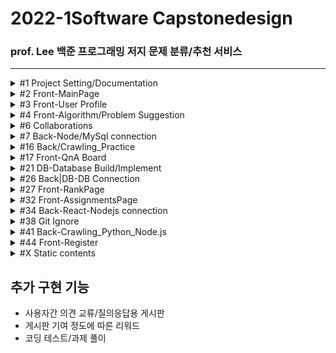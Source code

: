# 2022-1Software Capstonedesign

### prof. Lee 백준 프로그래밍 저지 문제 분류/추천 서비스

---

<details><summary>#1 Project Setting/Documentation</summary>
  
  #### Contributors
  |No.|Student_ID|Dev_ID|GitHub_ID|Name|
  |--|:--:|--:|--|--|
  |`1`|_201732009_|`N`|`N`n98|김윤서|
  |`2`|_201732024_|`S`|`S`tyx2021|이영수|
  |`3`|_201732028_|`L`|`L`EEHYUNBOK|이현복|
  |`4`|_201736023_|`A`|`A`hnseokbeom|안석범|
  #### 회의록  
  |No.|방식|주제|회의내용|날짜|
  |--|--|--|--|--|
  |`0.` |*Off*|Full|팀 결성 및 역할 배분|2022-03-08|
  |`1.` |*Off*|Full|프로젝트 기획 및 구상 + [부가 기능](#추가-구현-기능)|2022-03-09|
  |`2.` |*Off*|Full|각 파트별 예제 연습|2022-03-11|
  |`3.` |*Off*|Full|기획안 토대 컴포넌트 기획/진행상황 공유|2022-03-15|
  |`4.` |*Off*|Front|화면 구상 기획, 레이아웃 작성|2022-03-18|
  |`5.` |*Off*|Full|작업 내용 공유/단체 스터디, 의견 교환|2022-03-21|
  |`6.` |*On*|Full|_지도교수 피드백, 개발 방향성 수정_|2022-03-22|
  |`7.` |*Off*|Full|백-프론트 협업 회의|2022-03-23|
  |`8.` |*Off*|Front|_프론트엔드 user페이지 화면 개발 회의_|2022-03-27|
  |`9.` |*On*|Back|_크롤링 구상 및 테스트_|2022-03-29|
  |`10.` |*Off*|Full|정기 회의<br/>기획 보완/구현 계획 수립<br/>프레젠테이션 준비/계획서 작성|2022-03-30|
  |`11.` |*On*|Front|_기획안 PT/Other Team PT/Front-layout|2022-04-05|
  |`12.` |*Off*|Full|Front-User Page imp, QnA Page layout<br>Back-Crawling, MySql Peristalsis|2022-04-06|
  |`13.`|*On*|Full|_개발 진척 보고/개발 로드맵 보완|2022-04-12|
  |`14.`|*Off*|Full|풀타임 회의-브랜치/이슈 정리, 프론트-백 연동|2022-04-13|
  |`15.`|*Off*|Full|풀타임 회의-전체 페이지 구현, AWS 연동|2022-04-19|
  |`16.`|*On*|Back|_Node-React 연동 관련 버그리포팅|2022-04-24|
  |`17.`|*Off*|Full|Node-React 연동, 브랜치 통합, 문서 관리<br>구현된 페이지 레이아웃 관리, 개발 방향성 수정|2022-04-25|
  |`18.`|*Off*|Full|Git 버전 관리, gitignore 설정 및 브랜치 관리<br>크롤링 확장 및 보수, 프론트 페이지 추가 개발|2022-04-26|
  |`19.`|*Off*|Full|Front-Back 연동 및 데이터 전송|2022-05-02|
  |`20.`|*Off*|Full|Front-Back 연동, 레이아웃 수정, 데이터베이스 구조 수정|2022-05-04|
  |`21.`|*Off*|Full|풀타임 회의-<br>Front_Layout update/QnA update<br>Back_Solved.ac Data Crawling+Assignment by Node.js|2022-05-09|
  |`22.`|*Off*|Full|풀타임 회의|2022-05-10|
  |`23.`|*Off*|Full||2022-05-02|
  ##### TODO
  |No.|Dev|주제|목표|날짜|
  |--|--|--|--|--|
  |`1.`|`N`|B|Assignment_<br>Front-Back Data response|~2022-05-15|
  |`1.`|`S`|F|Front > Back Connection|~2022-04-30|
  |`1.`|`L`|F|QnA Page/Database Connection|~2022-04-30|
  |`1.`|`A`|B|Crawling upgrade/Expansion|~2022-04-30|
  ##### References
  - [JS 개발 환경 설정_기본](https://webnautes.tistory.com/1473)
  - [React 기본 세팅](https://blog.ull.im/engineering/2018/11/30/using-react-in-vs-code.html)
  - [React 기본 세팅시 오류](https://stackoverflow.com/questions/68857411/npm-warn-deprecated-tar2-2-2-this-version-of-tar-is-no-longer-supported-and-w)
  - [ ㄴ Solution 2](https://exerror.com/npm-warn-deprecated-tar2-2-2-this-version-of-tar-is-no-longer-supported-and-will-not-receive-security-updates-please-upgrade-asap/)
  - [React 터미널 권한 세팅](https://hellcoding.tistory.com/entry/VSCode-%EC%98%A4%EB%A5%98-%EC%9D%B4-%EC%8B%9C%EC%8A%A4%ED%85%9C%EC%97%90%EC%84%9C-%EC%8A%A4%ED%81%AC%EB%A6%BD%ED%8A%B8%EB%A5%BC-%EC%8B%A4%ED%96%89%ED%95%A0-%EC%88%98-%EC%97%86%EC%9C%BC%EB%AF%80%EB%A1%9C)
  - [커밋 통합](https://korband.tistory.com/33)
  
  </details>

<details><summary>#2 Front-MainPage</summary><div markdown="1">
  
  ## Implements-#2
  |구현|구현 중점|날짜|Dev|
  |--|--|--|--|
  |||||
  
  ## Errors-#2
  |문제점|해결방식|날짜|Dev|
  |--|--|--|--|
  |react의 <br>페이지간 이동 기능을 <br>알지 못함|Route로 경로를 정하고 <br>Link로 경로로 이동시키면 된다는 것을 깨달음 |2022-03-21|`S`|
  |login, main, signup의 <br>css가 모든 컴포넌트에 <br>중첩 적용되어 문제|전역 css인 common2.css는 .scss로 변경 후 <br>app.js에 적용하고 각 컴포넌트에 적용할 각 css들은 <br>scss로 변경 후 최상위 태그에 적용|2022-03-21|`S`|
  |react에서 table 안에 바로<br>tr 태그 사용 시 오류| table 안에 thead 태그 or tbody 태그를 쓰고 tr 태그를 사용해야 함<br>(이유 = React가 rerender를 진행할 때,<br>DOM tree가 예상과는 달리 진행될 수 있으므로)|2022-03-22|`L`|
  
  </details>

<details><summary>#3 Front-User Profile</summary>
  
  ## Implements-#3
  |구현|구현 중점|날짜|Dev|
  |--|--|--|--|
  |구현|그래프와 테이블을 세로가 아닌 가로로 변경|2022-04-06|`S`|
  |구현|난이도 분포 테이블 열고 접기 기능 구현|2022-04-10|`S`|
  
  ## Errors-#3
  |문제점|해결방식|날짜|Dev|
  |--|--|--|--|
  |iframe solved 연결 문제|solved의 유저페이지를 직접 연결하면 404 에러가 발생<br>solved의 유저페이지/history로 우회하여 문제 해결|2022-03-25|`L`|
  |iframe안의 크기를 페이지간 이동할<br>경우 일정하게 표시해야함|inline style의 height를 100vh로 설정하여 해결<br>vh = viewport height <br>현재 실행중인 스크린 크기에 맞춰 상대적 크기를 반환|2022-03-25|`S`|
  |map 함수에서 key값 미사용 오류|react에서 map()메서드를 사용하기 위해서는 배열마다 독립적인 key값을 설정 해줘야 함<br>불필요한 리렌더링을 방지|2022-04-05|`L`|
  |table태그 안 2단 maping에 의한<br>리액트 구조 문제|이미지를 table태그 안에 넣을 경우 2단 maping과<br>thead와 tbody가 강제되는 리액트 특성이 존재해<br>그래프를 이미지로 테이블에 넣지않고 따로 분리|2022-04-06|`S`|
  |a태그에서 target 속성 _blank의 보안 문제|a태그에 target을 _blank로 할 경우 오류메시지 출력됨<br>구글링을 통해 알아본 결과 피싱사이트 방지를 위함임을 확인<br>rel='noopener noreferrer'속성을 추가함으로 피싱방지 오류 해결|2022-04-10|`S`|
  |난이도 분포와 태그 분포의 배경색을 위한 공간 나누기|기존 float방식으로 나누었을 때 아래의 태그 분포 div가 보이지 않게 난이도 분포까지 공간을 같이 사용함<br>배경색이 겹치는 문제 발생, 이를 해결하기 위해 'overflow=hidden'속성 사용, 겹치는 부분은 잘라버림|2022-04-10|`S`|
  |난이도 분포 테이블 열고 접기 기능구현을 위한<br>useState() 배열접근 공부|각 티어 이름을 클릭했을 경우 상세 정보 테이블이 열리도록 구현하고 싶음<br>티어 수 크기의 배열을 useState() false로 각 초기화하고 클릭할 때마다 !open 하도록 구현|2022-04-10|`S`|
  |내부 스크롤 기능 활성화 하되 스크롤바 제거|내부 스크롤 있는 태그에  -ms-overflow-style: none;  적용 <br>내부 스크롤 태그 아래에 ::-webkit-scrollbar { display: none; } 적용|2022-04-20|`L`|
  |테이블이 열릴 때 transition을 사용하고 싶음|react mui인 Collapse를 import sx={{}} 속성을 추가하여 크기 조절도 가능<br>안의 <div>를 만드는 원리이기 때문에 table안에서 사용할 경우 css가 충돌 됨<br>충돌 되지 않도록 css를 주의|2022-05-04|`S`|

  </details>

<details><summary>#4 Front-Algorithm/Problem Suggestion</summary>
  
  ## Implements-#4
  |구현|구현 중점|날짜|Dev|
  |--|--|--|--|
  |||||
  
  ## Errors-#4
  |문제점|해결방식|날짜|Dev|
  |--|--|--|--|
  |추천 목록이 나타날 때 transition을 사용하고 싶음|react mui인 Grow를 import<br>CSS가 충돌되지 않도록 주의|2022-05-09|`S`|
  
  </details>

<details><summary>#6 Collaborations</summary>
  
  ## Implements-#6
  |구현|구현 중점|날짜|Dev|
  |--|--|--|--|
  |||||
  
  ## Errors-#6
  |문제점|해결방식|날짜|Dev|
  |--|--|--|--|
  |||||
  
  </details>
  
<details><summary>#7 Back-Node/MySql connection</summary><div markdown="1">
  
  ## Implements-#7
  |구현|구현 중점|날짜|Dev|
  |--|--|--|--|
  |테스트|MySql DB와 Node.js Server 연동.<br>서버에서 실행한 쿼리 결과를 json으로 파싱|2020-03-24|`A`|
  |구현|QnA페이지 간의 삭제, 등록, 답변 기능 구현|2022-05-10|`L`|
  
  ## Errors-#7
  |문제점|해결방식|날짜|Dev|
  |--|--|--|--|
  |1번 문제 <br>mysql 연동 문제|검색을 해보니 connection.end()를 사용하면 안되었는데 <br>connection.end()를 사용하여서현재 json으로 <br>값이 도출이 되지 않았습니다 그래서 <br>.end()를 주석처리 하고 진행하였다.|2022-03-21|`A`|
  |2번 문제 <br>pullrequest|새로운 브랜치를 만든 후(github상에 있지 않는) github remote를 하고, <br>필요파일을 만든다 그 후에 git pull origin main을 한다 그 이후에 vscode를 이용해서<br>github pullrequest라는 플러그인을 이용하여 해결|2022-03-21|`A`|
  |3번 문제 <br>pullrequest|inflearn공부를 통하여 실습한 sql connect 풀 리퀘스트를 하려하였지만, <br>git pull에서부터 문제가 생겨서 <br>git pull origin main --allow-unrelated-histories로  연결하여서 해결하였다.|2022-03-22|`A`|
  |||2022-03-22|`A`|
  |QnA의 컨텐츠와 그의 답변을 QnA와 QnAInner 테이블에서 select join으로 한번에 불러오려고 하였으나 <br> 중복이 많이 select되고 QnA 안에 있는 답변들이 객체 값 안으로 출력 불가| QnA와 QnAInner 테이블에서 select join 시 자동적으로 불러오지 QnA객체 안에 답변들이 들어오지 않는다.<br>그래서, QnA QnAInner 따로 불러온 뒤 QnA의 ID값에 따라 답변들을 출력함|2022-05-10|`L`|
  
  </details>
  
<details><summary>#16 Back/Crawling_Practice</summary><div markdown="1">
  
  ## Implements-#16
  |구현|구현 중점|날짜|Dev|
  |--|--|--|--|
  |완료|크롤링 반복 시 과부하<br>[Thread.sleep()](https://www.delftstack.com/ko/howto/java/how-to-delay-few-seconds-in-java/)|2022-04-30|`A`|
  |완료|현재 기준 데이터베이스 값 전부 삽입 완료|2022-05-18|`A`|
  
  ## Errors-#16
  |문제점|해결방식|날짜|Dev|
  |--|--|--|--|
  |크롤링 시<br>Jsoup 사용안될 때|https://mavenrepository.com<br>->org.jsoup 검색<br>->Jsoup Java HTML Parser<br>jsoup 최신버전 클릭<br>->pom.xml파일에br->dependencies에 추가하기|2022-03-25|`A`|
  |백준 유저페이지<br>크롤링|맞은 문제, 시도했지만 맞추지 못한 문제,<br>번외 문제 등의 구분이<br>명확하지 않아서 헤매었지만,URL링크 자체를 변경하여 해결함|2022-03-27|`A`|
  |Solved <br>문제 크롤링|정답률 크롤링 시 없어진 문제들이<br>존재하는데 그 문제들을 찾아내는 for문 안에<br>try-catch문을 넣어서<br> 건너뛰게 처리함|2022-05-01|`A`|
  |Solved User<br> 크롤링|유저페이지에 난이도 분포, 태그분포<br>값들이 보이지 않아서 유저가 푼 전체 문제<br>크롤링을 하였음|2022-05-07|`A`|
  |Solved User<br> 푼 문제 크롤링|전체 문제 크롤링 시 없어진 문제들을<br>제외하고 데이터베이스에 적재한 상태인데<br>없어진 문제를 푼 유저들이 존재함<br>그래서 그 부분에 try-catch문을 넣어서<br>건너뛰게 처리함|2022-05-08|`A`|
  |Solved User<br>푼 문제<br>날짜 및 시간|문제 처리 시 맞았습니다가 아닌 점수로 된 것들 중에서 0점도 정답 처리로 되어 있어서 정규식을 이용하여 문제 해결|2022-05-18|`A`|
  
  </details>  
  
<details><summary>#17 Front-QnA Board</summary><div markdown="1">
  
  ## Implements-#17
  |구현|구현 중점|날짜|Dev|
  |--|--|--|--|
  |완료|익명이되 비밀번호 설정 후<br>작성자 확인 가능|2022-03-25|`L`|
  |완료|QnA 작성자 및 QnA 내용을 DB에 넣고 등록 가능하게 구현|2022-05-10|`L`|
  
  ## Errors-#17
  |문제점|해결방식|날짜|Dev|
  |--|--|--|--|
  |setState 데이터 추가 시 기존 데이터에 덧붙이기|setState사용시 const [test, setTest] = useState([]) 인 경우 <br> setTest([...test, 추가 내용])이렇게 해 주어야 기존에 있던 test에 추가 내용을 덧붙이기 가능|2022-04-06|`L`|
  |QnA의 답변 생성 시 생성 이후에 추가된 user는 QnA의 답변 작성 불가 오류|오류 원인 : QnA.js인 상위 컴포넌트에서 innerComment.js인 하위 컴포넌트로 user의 데이터를 생성시에만 전송하여 추가 불가<br>해결 방법 : QnA.js인 상위 컴포넌트에서 user의 존재 여부를 확인하는 compare 함수를 innerComment.js인 하위 컴포넌트로 전송하여 QnA의 답변 추가할때만 compare함수를 호출하여 작성 가능 여부 판별|2022-04-19|`L`|
  |QnA테이블의 값을 불러올 때 불러오는 비동기 함수 뒤에 함수 결과값을<br>react의 변수에 추가 후 출력하였더니<br>변수에 바로 추가가 안되고 출력되는 오류|비동기 함수가 완료 되기 전에 변수에 추가하는 코드가 먼저 실행하여 결과값이 변수에 추가가 안됨<br>비동기 함수 완료되면 추가를 하도록 변경|2022-05-10|`L`|
  
  </details>  
  
<details><summary>#21 DB-Database Build/Implement</summary>
  
  ## Implements-#21
  |구현|구현 중점|날짜|Dev|
  |--|--|--|--|
  |진행|설계대로 DB 구축/보완|2022-04-06|`N`|
  |실패|Oracle Cloud 사용 시도<br>payment 카드 등록 모두 오류.<br>다른카드, 상담사 연결 시도-실패|2022-04-15|`N`|
  |완료|AWS-서버 구축/Mysql DB 구축|2022-04-16|`N`|
  - [Forward Engineering](https://thisisprogrammingworld.tistory.com/124)
  - [LINUX 강의노트](https://o365skhu-my.sharepoint.com/personal/lsj_office_skhu_ac_kr/_layouts/15/onedrive.aspx?originalPath=aHR0cHM6Ly9vMzY1c2todS1teS5zaGFyZXBvaW50LmNvbS86ZjovZy9wZXJzb25hbC9sc2pfb2ZmaWNlX3NraHVfYWNfa3IvRWozazFqWE1jTnBPc1R5UWZ3VjllUVVCMG43NHZncmNjczhTQTdURlhyNG1JZz9ydGltZT1MclFHVTZqbzEwZw&id=%2Fpersonal%2Flsj%5Foffice%5Fskhu%5Fac%5Fkr%2FDocuments%2F%EC%88%98%EC%97%85%5F%EA%B3%B5%EC%9C%A0%2F%EC%A7%80%EB%82%9C%20%EA%B0%95%EC%9D%98%2Fserver%5F2021%5F2%ED%95%99%EA%B8%B0%2Flinux)
  
  ## Errors-#21
  |문제점|해결방식|날짜|Dev|
  |--|--|--|--|
  |Oracle Cloud 계정 생성 실패|Payment 인증을 위한 카드 등록 실패<br>AWS에선 정상적으로 인증되는 카드도 실패<br>오라클 고객센터를 통한 상담 시도<br>정상적 소통 불가. 문제 해결 실패<br>AWS 서버 구축으로 우회|2022-04-15|`A`|
  |DB AUTO_INCREMENT|필요한 값이 0부터 시작인데 테이블 수정 시<br>"AUTO_INCREMENT = 0"<br>을 넣어줘도 값이 변하지 않음<br>" Set session SQL_MODE = “no_auto_value_on_zero” "<br>을 입력해 준 후 AUTO_INCREMENT값에도 0부터 값을 지정해주어야함|2022-04-29|`A`|
  
  </details>

<details><summary>#26 Back|DB-DB Connection</summary>
  
  ## Implements-#26
  |구현|구현 중점|날짜|Dev|
  |--|--|--|--|
  |완료|Local Node.js-AWS Mysql 단순 연동(Get)|2022-04-16|`N`|
  
  ## Errors-#26
  |문제점|해결방식|날짜|Dev|
  |--|--|--|--|
  |서버 외부<br>접속 불가|bind-adress 해제, User grant|2022-04-16|`N`|
  |||||
  
  </details>

  <details><summary>#27 Front-RankPage</summary>
  
  ## Implements-#27
  |구현|구현 중점|날짜|Dev|
  |--|--|--|--|
  |완료|랭킹 페이지 UI 구현|2022-04-13|`S`|
  
  ## Errors-#27
  |문제점|해결방식|날짜|Dev|
  |--|--|--|--|
  |||||
  
  </details>
 
<details><summary>#32 Front-AssignmentsPage</summary>
  
  ## Implements-#32
  |구현|구현 중점|날짜|Dev|
  |--|--|--|--|
  |완료|채점 페이지 UI 구현|2022-04-19|`S`|
  |진행|등록한 강의 목록을 버튼으로 보이게 구현|2022-05-18|`S`|
  |진행|채점 결과 학생의 상세 페이지 구현|2022-05-18|`S`|
  
  ## Errors-#32
  |문제점|해결방식|날짜|Dev|
  |--|--|--|--|
  |textarea태그의 placeholder에만 값 설정하기|사용자 입력 값과 다르게 힌트에만 css서식을 적용하고자 함<br>css시트에서 ::placeholder로 콜론(:)2개 선택자를 사용하면 됨|2022-04-19|`S`|
  |설명서를 보기좋게 추가하고 싶음|react mui인 mediacard를 import하고<br>드롭 다운 아이콘을 추가해 설명서가 나오도록 구현|2022-05-09|`S`|
  
  </details>

<details><summary>#34 Back-React-Nodejs connection</summary>
  
  ## Implements-#34
  |구현|구현 중점|날짜|Dev|
  |--|--|--|--|
  |진행|DB데이터 React에서 사용|2022-04-21|`A`|
  |진행|mainPage와 userPage연결 및 데이터 이동|2022-04-29|`S`|
 
  ## Errors-#34
  |문제점|해결방식|날짜|Dev|
  |--|--|--|--|
  |Port연결 문제|nodejs와 mysql연동까지는 localhost로 연결이되지만,<br> React로 값을 보내줄 때 127.0.0.1로 해주어야 함|2022-04-21|`A`|
  |Node react 연동 시 fetch로 data를 입력 받을때<br> promise 형태로만 전송됨|fetch 시 첫번째 then은 http 통신 요청과 응답에서 응답의 정보를 담고 있는 객체 Response Object이므로<br>두번째 then을 써서 첫번째 .then 함수에서 응답 body의 데이터를 받기 가능|2022-04-25|`L`|
  |Link 태그로 url을 변경할 때 값도 같이 전달해야 함|useLocation이라는 hook을 이용하여 현재 머물고 있는 페이지의 정보 객체를 반환 받아 .state로 JSON형태의 값을 사용할 수 있음|2022-04-29|`S`|
  |뒤로가기 버튼을 구현|useNavigate라는 hook을 이용하여 현재 라우트에 쌓인 브라우저 dom을 제어할 수 있는 객체를 반환 받아 객체(-1)로 한 페이지 뒤로 이동할 수 있음, '패스'를 매개변수로 주어서 패스로도 이동 가능|2022-04-29|`S`|
  
  </details>

  <details><summary>#38 Git Ignore</summary>
  
  ## Implements-#38
  |구현|구현 중점|날짜|Dev|
  |--|--|--|--|
  |||||
  
  ## Errors-#38
  |문제점|해결방식|날짜|Dev|
  |--|--|--|--|
  |이미 node_modules이 git에 올려져 있으면<br>.gitignore에 넣어도 사라지지 않음.|git의 모든 node_modules 삭제<br>이후 gitignore 수정-업로드|2022-04-26|`L`|
  |git status 명령어를 입력하면 나오는 값|.gitignore에서 지정한 값은 git status 명령어의 반환 값으로 출력되어서는 안됨|2022-04-29|`S`|
  
  </details>

<details><summary>#41 Back-Crawling_Python_Node.js</summary>
  
  ## Implements-#41
  |구현|구현 중점|날짜|Dev|
  |--|--|--|--|
  |완료|Python Crawling Test|2022-05-09|`N`|
  |완료|Node.js Crawling Test|2022-05-09|`N`|
  |진행|Node.js<br>Crawling/Assiginment|2022-05-09|`N`|
  
  ## Errors-#41
  |문제점|해결방식|날짜|Dev|
  |--|--|--|--|
  |403 response 발생|Header에 User-agent 설정.<br>다만 예시 코드가 'cheerio-httpcli'뿐이라 불완전 해결|2022-05-09|`N`|
  |Async 불일치 발생|채점을 위해 반복문 실행 시<br>비동기 실행으로 인해 불일치.<br>async/then 콜백함수 사용해 해결|2022-05-09|`N`|
  
  </details>
  
<details><summary>#44 Front-Register</summary>
  
  ## Implements-#44
  |구현|구현 중점|날짜|Dev|
  |--|--|--|--|
  |완료|교수님의 강의 등록 페이지 구현|2022-05-18|`S`|
  |완료|학생의 등록 페이지 구현|2022-05-18|`S`|
  
  ## Errors-#44
  |문제점|해결방식|날짜|Dev|
  |--|--|--|--|
  
  </details>
  
<details><summary>#X Static contents</summary>
  
  ### 개발 방향성
  - **알고리즘 카테고리별 문제 정렬/제공**(first) >> 알고리즘 추천(second)
  
  </details>

## 추가 구현 기능

- 사용자간 의견 교류/질의응답용 게시판
- 게시판 기여 정도에 따른 리워드
- 코딩 테스트/과제 풀이
